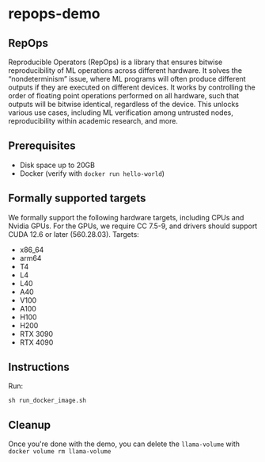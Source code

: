 # repops-demo

## RepOps
Reproducible Operators (RepOps) is a library that ensures bitwise reproducibility of ML operations across different hardware. It solves the “nondeterminism” issue, where ML programs will often produce different outputs if they are executed on different devices. It works by controlling the order of floating point operations performed on all hardware, such that outputs will be bitwise identical, regardless of the device. This unlocks various use cases, including ML verification among untrusted nodes, reproducibility within academic research, and more.

## Prerequisites
* Disk space up to 20GB
* Docker (verify with `docker run hello-world`)

## Formally supported targets
We formally support the following hardware targets, including CPUs and Nvidia GPUs. For the GPUs, we require CC 7.5-9, and drivers should support CUDA 12.6 or later (560.28.03). Targets:
* x86_64
* arm64
* T4
* L4
* L40
* A40
* V100
* A100
* H100
* H200
* RTX 3090
* RTX 4090

## Instructions

Run:

 `sh run_docker_image.sh`

## Cleanup
Once you're done with the demo, you can delete the `llama-volume` with `docker volume rm llama-volume`
